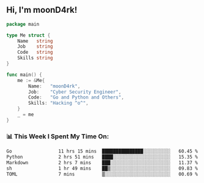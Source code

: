 <h2> Hi, I'm moonD4rk!</h2>

```go
package main

type Me struct {
	Name   string
	Job    string
	Code   string
	Skills string
}

func main() {
	me := &Me{
		Name:   "moonD4rk",
		Job:    "Cyber Security Engineer",
		Code:   "Go and Python and Others",
		Skills: "Hacking ^o^",
	}
	_ = me
}
```

<h3>📊 This Week I Spent My Time On:</h3>
<!-- <img align='right' src="https://github-readme-stats.vercel.app/api?username=moond4rk&show_icons=true&theme=radical", width="300" height="150"> -->

<!--START_SECTION:waka-->

```txt
Go                 11 hrs 15 mins  ███████████████░░░░░░░░░░   60.45 %
Python             2 hrs 51 mins   ████░░░░░░░░░░░░░░░░░░░░░   15.35 %
Markdown           2 hrs 7 mins    ███░░░░░░░░░░░░░░░░░░░░░░   11.37 %
sh                 1 hr 49 mins    ██▒░░░░░░░░░░░░░░░░░░░░░░   09.83 %
TOML               7 mins          ▒░░░░░░░░░░░░░░░░░░░░░░░░   00.69 %
```

<!--END_SECTION:waka-->

